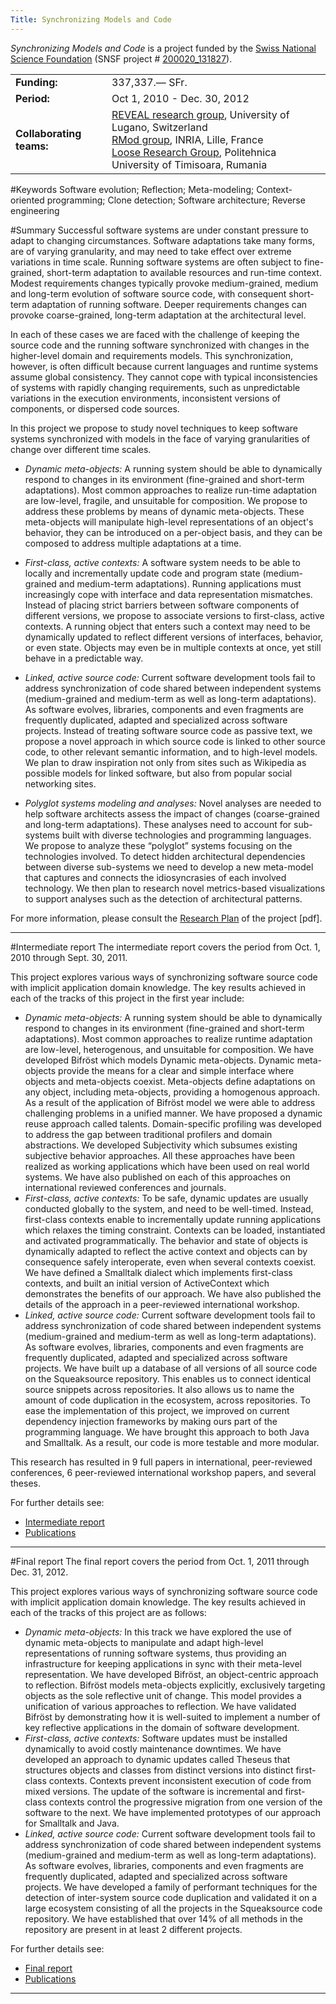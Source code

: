 ```yaml
---
Title: Synchronizing Models and Code
---
```


*Synchronizing Models and Code* is a project funded by the [Swiss National Science Foundation](http://www.snf.ch/) (SNSF project # [200020_131827](http://p3.snf.ch/project-131827)).

| | |
|---|---|
|<strong>Funding:</strong>|337,337.&#8212; SFr.
|<strong>Period:</strong>|Oct 1, 2010 - Dec. 30, 2012
|<strong>Collaborating teams:</strong>|[REVEAL research group](http://www.inf.unisi.ch/faculty/lanza/), University of Lugano, Switzerland<br/>[RMod group](http://rmod.lille.inria.fr/), INRIA, Lille, France<br/> [Loose Research Group](http://loose.upt.ro/), Politehnica University of Timisoara, Rumania
 
#Keywords
Software evolution; Reflection; Meta-modeling; Context-oriented programming; Clone detection; Software architecture; Reverse engineering

#Summary
Successful software systems are under constant pressure to adapt to changing circumstances. Software adaptations take many forms, are of varying granularity, and may need to take effect over extreme variations in time scale. Running software systems are often subject to fine-grained, short-term adaptation to available resources and run-time context. Modest requirements changes typically provoke medium-grained, medium and long-term evolution of software source code, with consequent short-term adaptation of running software. Deeper requirements changes can provoke coarse-grained, long-term adaptation at the architectural level.

In each of these cases we are faced with the challenge of keeping the source code and the running software synchronized with changes in the higher-level domain and requirements models. This synchronization, however, is often difficult because current languages and runtime systems assume global consistency. They cannot cope with typical inconsistencies of systems with rapidly changing requirements, such as unpredictable variations in the execution environments, inconsistent versions of components, or dispersed code sources.

In this project we propose to study novel techniques to keep software systems synchronized with models in the face of varying granularities of change over different time scales.


-  *Dynamic meta-objects:* A running system should be able to dynamically respond to changes in its environment (fine-grained and short-term adaptations). Most common approaches to realize run-time adaptation are low-level, fragile, and unsuitable for composition. We propose to address these problems by means of dynamic meta-objects. These meta-objects will manipulate high-level representations of an object's behavior, they can be introduced on a per-object basis, and they can be composed to address multiple adaptations at a time.


-  *First-class, active contexts:* A software system needs to be able to locally and incrementally update code and program state (medium-grained and medium-term adaptations). Running applications must increasingly cope with interface and data representation mismatches. Instead of placing strict barriers between software components of different versions, we propose to associate versions to first-class, active contexts. A running object that enters such a context may need to be dynamically updated to reflect different versions of interfaces, behavior, or even state. Objects may even be in multiple contexts at once, yet still behave in a predictable way.


-  *Linked, active source code:* Current software development tools fail to address synchronization of code shared between independent systems (medium-grained and medium-term as well as long-term adaptations). As software evolves, libraries, components and even fragments are frequently duplicated, adapted and specialized across software projects. Instead of treating software source code as passive text, we propose a novel approach in which source code is linked to other source code, to other relevant semantic information, and to high-level models. We plan to draw inspiration not only from sites such as Wikipedia as possible models for linked software, but also from popular social networking sites.


-  *Polyglot systems modeling and analyses:* Novel analyses are needed to help software architects assess the impact of changes (coarse-grained and long-term adaptations). These analyses need to account for sub-systems built with diverse technologies and programming languages. We propose to analyze these “polyglot” systems focusing on the technologies involved. To detect hidden architectural dependencies between diverse sub-systems we need to develop a new meta-model that captures and connects the idiosyncrasies of each involved technology. We then plan to research novel metrics-based visualizations to support analyses such as the detection of architectural patterns.

For more information, please consult the [Research Plan](http://scg.unibe.ch/download/projectreports/snf10-part2.pdf) of the project [pdf].


---

#Intermediate report
The intermediate report covers the period from Oct. 1, 2010 through Sept. 30, 2011.

This project explores various ways of synchronizing software source code with implicit application domain knowledge. The key results achieved in each of the tracks of this project in the first year include:


- *Dynamic meta-objects:* A running system should be able to dynamically respond to changes in its environment (fine-grained and short-term adaptations). Most common approaches to realize runtime adaptation are low-level, heterogenous, and unsuitable for composition. We have developed Bifröst which models Dynamic meta-objects. Dynamic meta-objects provide the means for a clear and simple interface where objects and meta-objects coexist. Meta-objects define adaptations on any object, including meta-objects, providing a homogenous approach. As a result of the application of Bifröst model we were able to address challenging problems in a unified manner. We have proposed a dynamic reuse approach called talents. Domain-specific profiling was developed to address the gap between traditional profilers and domain abstractions. We developed Subjectivity which subsumes existing subjective behavior approaches. All these approaches have been realized as working applications which have been used on real world systems. We have also published on each of this approaches on international reviewed conferences and journals.
- *First-class, active contexts:* To be safe, dynamic updates are usually conducted globally to the system, and need to be well-timed. Instead, first-class contexts enable to incrementally update running applications which relaxes the timing constraint. Contexts can be loaded, instantiated and activated programmatically. The behavior and state of objects is dynamically adapted to reflect the active context and objects can by consequence safely interoperate, even when several contexts coexist. We have defined a Smalltalk dialect which implements first-class contexts, and built an initial version of ActiveContext which demonstrates the benefits of our approach. We have also published the details of the approach in a peer-reviewed international workshop.
- *Linked, active source code:* Current software development tools fail to address synchronization of code shared between independent systems (medium-grained and medium-term as well as long-term adaptations). As software evolves, libraries, components and even fragments are frequently duplicated, adapted and specialized across software projects. We have built up a database of all versions of all source code on the Squeaksource repository. This enables us to connect identical source snippets across repositories. It also allows us to name the amount of code duplication in the ecosystem, across repositories. To ease the implementation of this project, we improved on current dependency injection frameworks by making ours part of the programming language. We have brought this approach to both Java and Smalltalk. As a result, our code is more testable and more modular.

This research has resulted in 9 full papers in international, peer-reviewed conferences, 6 peer-reviewed international workshop papers, and several theses.

For further details see:

- [Intermediate report](%assets_url%/download/projectreports/snf10-intermediate.pdf)
- [Publications](%assets_url%/scgbib/?query=snf11&filter=Year)


---

#Final report
The final report covers the period from Oct. 1, 2011 through Dec. 31, 2012.

This project explores various ways of synchronizing software source code with implicit application domain knowledge. The key results achieved in each of the tracks of this project are as follows:

- *Dynamic meta-objects:* In this track we have explored the use of dynamic meta-objects to manipulate and adapt high-level representations of running software systems, thus providing an infrastructure for keeping applications in sync with their meta-level representation. We have developed Bifröst, an object-centric approach to reflection. Bifröst models meta-objects explicitly, exclusively targeting objects as the sole reflective unit of change. This model provides a unification of various approaches to reflection. We have validated Bifröst by demonstrating how it is well-suited to implement a number of key reflective applications in the domain of software development.
- *First-class, active contexts:* Software updates must be installed dynamically to avoid costly maintenance downtimes. We have developed an approach to dynamic updates called Theseus that structures objects and classes from distinct versions into distinct first-class contexts. Contexts prevent inconsistent execution of code from mixed versions. The update of the software is incremental and first-class contexts control the progressive migration from one version of the software to the next. We have implemented prototypes of our approach for Smalltalk and Java.
- *Linked, active source code:* Current software development tools fail to address synchronization of code shared between independent systems (medium-grained and medium-term as well as long-term adaptations). As software evolves, libraries, components and even fragments are frequently duplicated, adapted and specialized across software projects. We have developed a family of performant techniques for the detection of inter-system source code duplication and validated it on a large ecosystem consisting of all the projects in the Squeaksource code repository. We have established that over 14% of all methods in the repository are present in at least 2 different projects.

For further details see:

- [Final report](%assets_url%/download/projectreports/snf10-final.pdf)
- [Publications](%assets_url%/scgbib/?query=snf12&filter=Year)


---
